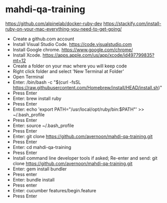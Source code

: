 # mahdi-qa-training

https://github.com/alpinelab/docker-ruby-dev https://stackify.com/install-ruby-on-your-mac-everything-you-need-to-get-going/

- Create a github.com account
- Install Visual Studio Code. https://code.visualstudio.com
- Install Google chrome. https://www.google.com/chrome/
- Install Xcode. https://apps.apple.com/us/app/xcode/id497799835?mt=12
- Create a folder on your mac where you will keep code
- Right click folder and select 'New Terminal at Folder'
- Open Terminal
- Enter: /bin/bash -c "$(curl -fsSL https://raw.githubusercontent.com/Homebrew/install/HEAD/install.sh)"
- Press Enter
- Enter: brew install ruby
- Press Enter
- Enter: echo 'export PATH="/usr/local/opt/ruby/bin:$PATH"' >> ~/.bash_profile
- Press Enter
- Enter: source ~/.bash_profile
- Press Enter
- Enter: git clone https://github.com/avernoon/mahdi-qa-training.git
- Press Enter
- Enter: cd mahdi-qa-training
- Press Enter
- Install command line developer tools if asked; Re-enter and send: git clone https://github.com/avernoon/mahdi-qa-training.git
- Enter: gem install bundler
- Press enter
- Enter: bundle install
- Press enter
- Enter: cucumber features/begin.feature
- Press Enter
